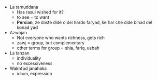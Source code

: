 - La tamuddana
  - Has rasul wished for it?
  - to see = to want
  - **Persian**, ze daste dide o del hardo faryad, ke har che dide binad del konad yad
- Azwajan
  - Not everyone who wants richness, gets rich
  - zawj = group, but complementary
  - other terms for group = shia, fariq, usbah
- La tahzan
  - individuality
  - no excessiveness
- Wakhfud janahaka
  - idiom, expression


